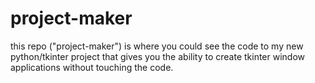 # project-maker


this repo ("project-maker") is where you could see the code to my new python/tkinter project that gives you the ability to create tkinter window applications without touching the code.
